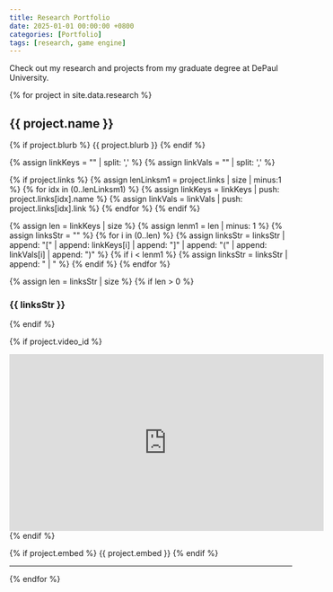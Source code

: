 ```yaml
---
title: Research Portfolio
date: 2025-01-01 00:00:00 +0800
categories: [Portfolio]
tags: [research, game engine]
---
```


Check out my research and projects from my graduate degree at DePaul University.

{% for project in site.data.research %}
## {{ project.name }}

{% if project.blurb %}
{{ project.blurb }}
{% endif %}

{% assign linkKeys = "" | split: ',' %}
{% assign linkVals = "" | split: ',' %}

{% if project.links %}
    {% assign lenLinksm1 = project.links | size | minus:1 %}
    {% for idx in (0..lenLinksm1) %}
        {% assign linkKeys = linkKeys | push: project.links[idx].name %}
        {% assign linkVals = linkVals | push: project.links[idx].link %}
    {% endfor %}
{% endif %}

{% assign len = linkKeys | size %}
{% assign lenm1 = len | minus: 1 %}
{% assign linksStr = "" %}
{% for i in (0..len) %}
    {% assign linksStr = linksStr | append: "[" | append: linkKeys[i] | append: "]" | append: "(" | append: linkVals[i] | append: ")" %}
    {% if i < lenm1 %}
        {% assign linksStr = linksStr | append: " | " %}
    {% endif %}
{% endfor %}

{% assign len = linksStr | size %}
{% if len > 0 %}
### {{ linksStr }}
{% endif %}

{% if project.video_id %}
<iframe width="560" height="315" src="https://www.youtube.com/embed/{{ project.video_id }}" title="YouTube video player" frameborder="0" allow="accelerometer; autoplay; clipboard-write; encrypted-media; gyroscope; picture-in-picture; web-share" referrerpolicy="strict-origin-when-cross-origin" allowfullscreen></iframe>
{% endif %}

{% if project.embed %}
{{ project.embed }}
{% endif %}

---

{% endfor %}